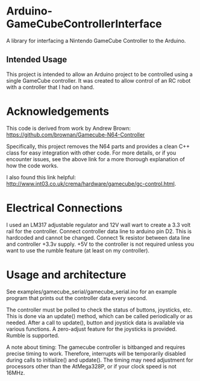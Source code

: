 # Arduino-GameCubeControllerInterface
A library for interfacing a Nintendo GameCube Controller to the Arduino.

## Intended Usage
This project is intended to allow an Arduino project to be controlled using
a single GameCube controller. It was created to allow control of an RC robot
with a controller that I had on hand.

# Acknowledgements

This code is derived from work by Andrew Brown:
https://github.com/brownan/Gamecube-N64-Controller

Specifically, this project removes the N64 parts and provides a clean C++ class
for easy integration with other code. For more details, or if you encounter issues,
see the above link for a more thorough explanation of how the code works.

I also found this link helpful: http://www.int03.co.uk/crema/hardware/gamecube/gc-control.html.

# Electrical Connections
I used an LM317 adjustable regulator and 12V wall wart to create a 3.3 volt rail for the controller.
Connect controller data line to arduino pin D2. This is hardcoded and cannot be changed.
Connect 1k resistor between data line and controller +3.3v supply.
+5V to the controller is not required unless you want to use the rumble feature (at least on my controller).

# Usage and architecture

See examples/gamecube_serial/gamecube_serial.ino for an example program that
prints out the controller data every second.

The controller must be polled to check the status of buttons, joysticks, etc.
This is done via an update() method, which can be called periodically or
as needed. After a call to update(), button and joystick data is available
via various functions. A zero-adjust feature for the joysticks is provided.
Rumble is supported.

A note about timing: The gamecube controller is bitbanged and requires precise
timing to work. Therefore, interrupts will be temporarily disabled during
calls to initialize() and update(). The timing may need adjustment for processors
other than the AtMega328P, or if your clock speed is not 16MHz.


